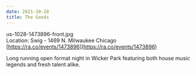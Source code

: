 ```yaml
---
date: 2021-10-28
title: The Goods
---
```

us-1028-1473896-front.jpg  
Location: Swig - 1469 N. Milwaukee Chicago  
[https://ra.co/events/1473896](https://ra.co/events/1473896)

Long running open format night in Wicker Park featuring both house music legends and fresh talent alike.
